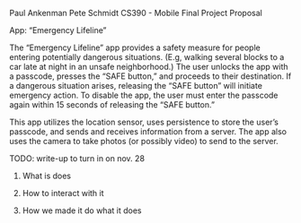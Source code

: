 Paul Ankenman
Pete Schmidt
CS390 - Mobile
Final Project Proposal

App: “Emergency Lifeline”

The “Emergency Lifeline” app provides a safety measure for people entering potentially dangerous situations.  (E.g, walking several blocks to a car late at night in an unsafe neighborhood.)  The user unlocks the app with a passcode, presses the “SAFE button,” and proceeds to their destination.  If a dangerous situation arises, releasing the “SAFE button” will initiate emergency action.  To disable the app, the user must enter the passcode again within 15 seconds of releasing the “SAFE button.”

This app utilizes the location sensor, uses persistence to store the user’s passcode, and sends and receives information from a server.  The app also uses the camera to take photos (or possibly video) to send to the server.

TODO: write-up to turn in on nov. 28

1. What is does

2. How to interact with it

3. How we made it do what it does

